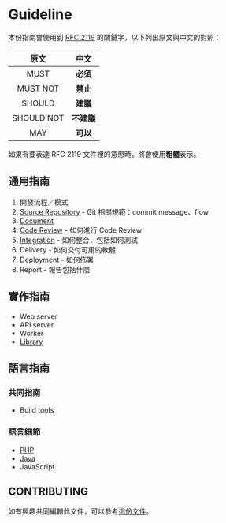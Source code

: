 Guideline
==========

本份指南會使用到 [RFC 2119][] 的關鍵字，以下列出原文與中文的對照：

| 原文 | 中文 |
|:--------:|:------:|
| MUST | **必須** |
| MUST NOT | **禁止** |
| SHOULD | **建議** |
| SHOULD NOT | **不建議** |
| MAY | **可以** |

如果有要表達 RFC 2119 文件裡的意思時，將會使用**粗體**表示。

通用指南
----------

1. 開發流程／模式
2. [Source Repository](/source-repository/introdution.md) - Git 相關規範：commit message、flow
3. [Document](/document.md)
4. [Code Review](/code-review.md) - 如何進行 Code Review
5. [Integration](/integration/introdution.md) - 如何整合，包括如何測試
6. Delivery - 如何交付可用的軟體
7. Deployment - 如何佈署
8. Report - 報告包括什麼

實作指南
----------

* Web server
* API server
* Worker
* [Library](/library.md)

語言指南
----------

### 共同指南

* Build tools

### 語言細節

* [PHP](/language/php/introdution.md)
* [Java](/language/java/introdution.md)
* JavaScript

CONTRIBUTING
----------

如有興趣共同編輯此文件，可以參考[這份文件](/CONTRIBUTING.md)。

[RFC 2119]: http://www.ietf.org/rfc/rfc2119.txt
